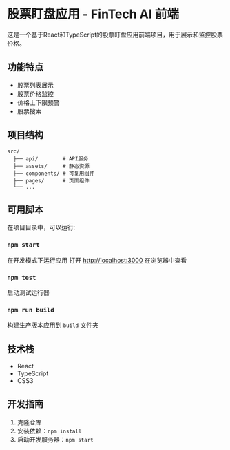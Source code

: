 # 股票盯盘应用 - FinTech AI 前端

这是一个基于React和TypeScript的股票盯盘应用前端项目，用于展示和监控股票价格。

## 功能特点

- 股票列表展示
- 股票价格监控
- 价格上下限预警
- 股票搜索

## 项目结构

```
src/
  ├── api/        # API服务
  ├── assets/     # 静态资源
  ├── components/ # 可复用组件
  ├── pages/      # 页面组件
  └── ...
```

## 可用脚本

在项目目录中，可以运行:

### `npm start`

在开发模式下运行应用
打开 [http://localhost:3000](http://localhost:3000) 在浏览器中查看

### `npm test`

启动测试运行器

### `npm run build`

构建生产版本应用到 `build` 文件夹

## 技术栈

- React
- TypeScript
- CSS3

## 开发指南

1. 克隆仓库
2. 安装依赖：`npm install`
3. 启动开发服务器：`npm start`
